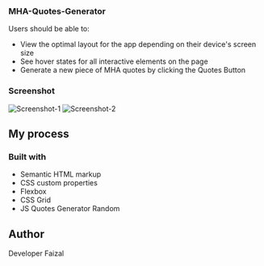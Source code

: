
### MHA-Quotes-Generator

Users should be able to:

- View the optimal layout for the app depending on their device's screen size
- See hover states for all interactive elements on the page
- Generate a new piece of MHA quotes by clicking the Quotes Button

### Screenshot

![Screenshot-1](https://github.com/faizalap14/MHA-Quotes-Generator/assets/115767098/9c4da538-5d14-46b7-b505-0248f8042fe5)
![Screenshot-2](https://github.com/faizalap14/MHA-Quotes-Generator/assets/115767098/1fca5878-1007-438a-995d-aaeed7e9c449)



## My process

### Built with

- Semantic HTML markup
- CSS custom properties
- Flexbox
- CSS Grid
- JS Quotes Generator Random

## Author
Developer Faizal


